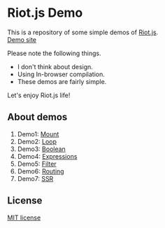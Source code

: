# Riot.js Demo
This is a repository of some simple demos of [Riot.js](http://riotjs.com/).  
[Demo site](https://k-kuwahara.github.io/riot-demos/)

Please note the following things.

- I don't think about design.
- Using In-browser compilation.
- These demos are fairly simple.

Let's enjoy Riot.js life!


## About demos
1. Demo1: [Mount](https://github.com/k-kuwahara/riot-demos/blob/master/mount/index.html)
2. Demo2: [Loop](https://github.com/k-kuwahara/riot-demos/blob/master/loop/index.html)
3. Demo3: [Boolean](https://github.com/k-kuwahara/riot-demos/blob/master/boolean/index.html)
4. Demo4: [Expressions](https://github.com/k-kuwahara/riot-demos/blob/master/expressions/index.html)
5. Demo5: [Filter](https://github.com/k-kuwahara/riot-demos/blob/master/filter/index.html)
6. Demo6: [Routing](https://github.com/k-kuwahara/riot-demos/blob/master/routing/index.html)
7. Demo7: [SSR](https://github.com/k-kuwahara/riot-demos/blob/master/ssr/index.html)

## License
[MIT license](https://github.com/k-kuwahara/riot-demos/blob/master/LICENSE.md)
